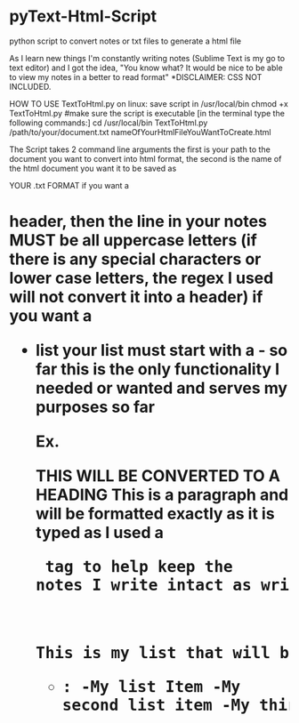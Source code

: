 # pyText-Html-Script
python script to convert notes or txt files to generate a html file

As I learn new things I'm constantly writing notes (Sublime Text is my go to text editor) and I got the idea, "You know what? It would be nice to be able to view my notes in a better to read format" 
*DISCLAIMER: CSS NOT INCLUDED.

HOW TO USE TextToHtml.py on linux:
save script in /usr/local/bin
chmod +x TextToHtml.py #make sure the script is executable
[in the terminal type the following commands:]
cd /usr/local/bin
TextToHtml.py /path/to/your/document.txt nameOfYourHtmlFileYouWantToCreate.html

The Script takes 2 command line arguments the first is your path to the document you want to convert into html format, the second is the name of the html document you want it to be saved as

YOUR .txt FORMAT
if you want a <h1> header, then the line in your notes MUST be all uppercase letters (if there is any special characters or lower case letters, the regex I used will not convert it into a header)
if you want a <ul><li> list your list must start with a -
so far this is the only functionality I needed or wanted and serves my purposes so far

Ex.

THIS WILL BE CONVERTED TO A HEADING
This is a paragraph and 
will be formatted exactly as it
is typed as I used a <pre> tag to help
keep the notes I write intact as written

This is my list that will be converted to <ul><li>:
  -My list Item
  -My second list item
  -My third list item
